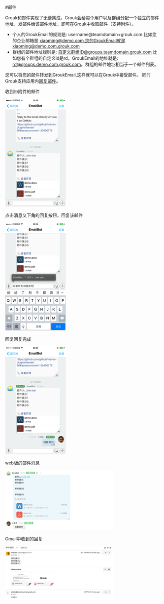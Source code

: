 #邮件

Grouk和邮件实现了无缝集成，Grouk会给每个用户以及群组分配一个独立的邮件地址，发邮件给该邮件地址，即可在Grouk中收取邮件（支持附件）。

* 个人的GroukEmail的规则是: 
        username@teamdomain+grouk.com
比如您的企业邮箱是 xiaoming@demo.com,您的GroukEmail就是xiaoming@demo.com.grouk.com
* 群组的邮件地址规则是:
        自定义群组ID@groups.teamdomain.grouk.com
比如您有个群组的自定义id是rd，GroukEmail的地址就是: rd@groups.demo.com.grouk.com。群组的邮件地址相当于一个邮件列表。

您可以将您的邮件转发到GroukEmail,这样就可以在Grouk中接受邮件。
同时Grouk支持应用内[回复邮件](reply_email.md)。

收到带附件的邮件

![iOS版本邮件演示](imgs/email-demo-ios-350.png)

点击消息又下角的回复按钮，回复该邮件

![iOS版本邮件演示](imgs/email-reply-demo-ios-350.png)

回复回复完成

![iOS版本邮件演示](imgs/email-reply-demo2-ios-350.png)

web版的邮件消息

![web版的邮件消息](imgs/email-demo-web-350.png)

Gmail中收到的回复

![Gmail](imgs/email-demo-gmail-350.png)